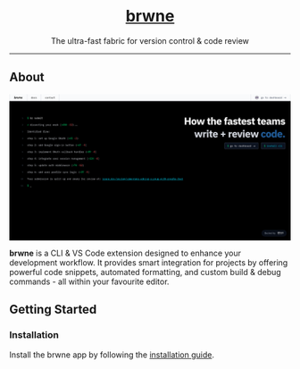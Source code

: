 <div align="center"> <!-- use align as CSS is not allowed on GitHub markdown https://github.com/orgs/community/discussions/22728 -->
  <img src="https://i.imgur.com/IwMa1rj.png" alt="" width=100> <!-- Logo -->
  <h1><a href="https://brwne.net">brwne</a></h1> <!-- Project Name -->
  <p> <!-- Description -->
    The ultra-fast fabric for version control & code review
  </p>
</div>

---

## About

<img src="./assets/landing_page.png" alt="" width="750" align="center" style="display: block; margin: auto">

**brwne** is a CLI & VS Code extension designed to enhance your development workflow. It provides smart integration for projects by offering powerful code snippets, automated formatting, and custom build & debug commands - all within your favourite editor.

## Getting Started

### Installation

Install the brwne app by following the [installation guide](https://brwne.dev/docs/installation).
